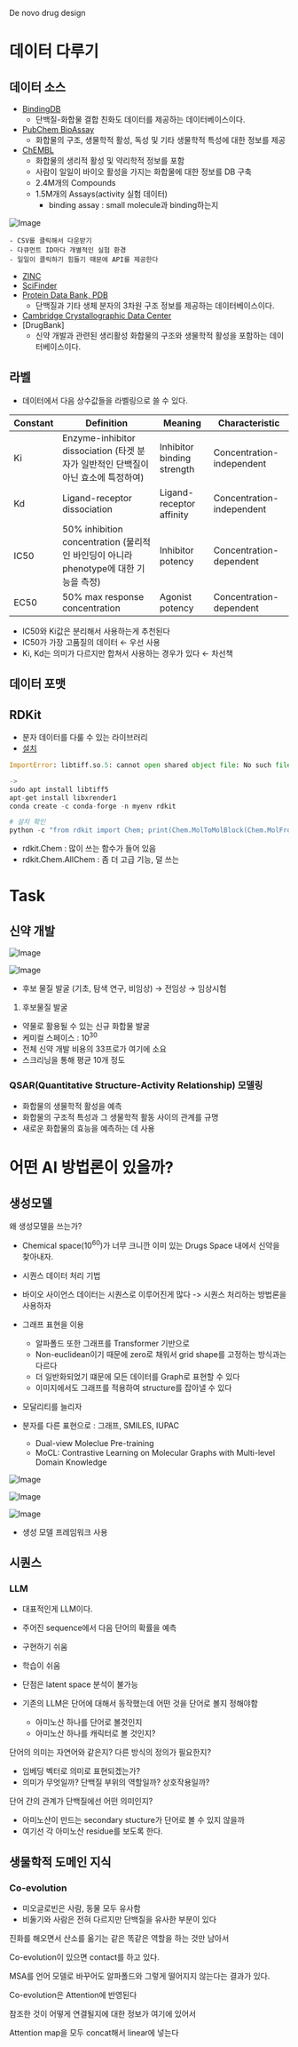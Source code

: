 

De novo drug design

# 데이터 다루기
## 데이터 소스
- [BindingDB](https://www.bindingdb.org/rwd/bind/)
    - 단백질-화합물 결합 친화도 데이터를 제공하는 데이터베이스이다.
- [PubChem BioAssay](https://pubchem.ncbi.nlm.nih.gov)
    - 화합물의 구조, 생물학적 활성, 독성 및 기타 생물학적 특성에 대한 정보를 제공
- [ChEMBL](https://www.ebi.ac.uk/chembl/)
    - 화합물의 생리적 활성 및 약리학적 정보를 포함
    - 사람이 일일이 바이오 활성을 가지는 화합물에 대한 정보를 DB 구축
    - 2.4M개의 Compounds
    - 1.5M개의 Assays(activity 실험 데이터)
        - binding assay : small molecule과 binding하는지

![Image](https://github.com/user-attachments/assets/10a58e37-8e3f-45fd-b9de-142a13eb763f)

    - CSV를 클릭해서 다운받기
    - 다큐먼트 ID마다 개별적인 실험 환경
    - 일일이 클릭하기 힘들기 때문에 API를 제공한다
- [ZINC](http://zinc.docking.org/)
- [SciFinder](https://scifinder.cas.org/)
- [Protein Data Bank, PDB](https://www.rcsb.org/)
    - 단백질과 기타 생체 분자의 3차원 구조 정보를 제공하는 데이터베이스이다.
- [Cambridge Crystallographic Data Center](https://www.ccdc.cam.ac.uk/structures)
- [DrugBank]
    - 신약 개발과 관련된 생리활성 화합물의 구조와 생물학적 활성을 포함하는 데이터베이스이다.


## 라벨
- 데이터에서 다음 상수값들을 라벨링으로 쓸 수 있다.

| Constant | Definition | Meaning | Characteristic |
|----------|-----------|---------|---------------|
| Ki | Enzyme-inhibitor dissociation (타겟 분자가 일반적인 단백질이 아닌 효소에 특정하여) | Inhibitor binding strength | Concentration-independent |
| Kd | Ligand-receptor dissociation | Ligand-receptor affinity | Concentration-independent |
| IC50 | 50% inhibition concentration (물리적인 바인딩이 아니라 phenotype에 대한 기능을 측정) | Inhibitor potency | Concentration-dependent |
| EC50 | 50% max response concentration | Agonist potency | Concentration-dependent |

- IC50와 Ki값은 분리해서 사용하는게 추천된다
- IC50가 가장 고품질의 데이터 ← 우선 사용
- Ki, Kd는 의미가 다르지만 합쳐서 사용하는 경우가 있다 ← 차선책



## 데이터 포맷


## RDKit
- 분자 데이터를 다룰 수 있는 라이브러리
- [설치](https://www.rdkit.org/docs/Install.html)

```python
ImportError: libtiff.so.5: cannot open shared object file: No such file or directory

-> 
sudo apt install libtiff5
apt-get install libxrender1
conda create -c conda-forge -n myenv rdkit

# 설치 확인
python -c "from rdkit import Chem; print(Chem.MolToMolBlock(Chem.MolFromSmiles('C1CCC1')))"
```
- rdkit.Chem : 많이 쓰는 함수가 들어 있음
- rdkit.Chem.AllChem : 좀 더 고급 기능, 덜 쓰는


# Task

## 신약 개발
![Image](https://github.com/user-attachments/assets/143d3df0-7e51-4c4a-a87c-1b8046e52555)

![Image](https://github.com/user-attachments/assets/c9a8ecaf-93f1-4e0d-8432-1272e77c7086)

- 후보 물질 발굴 (기초, 탐색 연구, 비임상) → 전임상 → 임상시험
1) 후보물질 발굴

- 약물로 활용될 수 있는 신규 화합물  발굴
- 케미컬 스페이스 : $10^{30}$
- 전체 신약 개발 비용의 33프로가 여기에 소요
- 스크리닝을 통해 평균 10개 정도



### QSAR(Quantitative Structure-Activity Relationship) 모델링

- 화합물의 생물학적 활성을 예측
- 화합물의 구조적 특성과 그 생물학적 활동 사이의 관계를 규명
- 새로운 화합물의 효능을 예측하는 데 사용


# 어떤 AI 방법론이 있을까?


## 생성모델
왜 생성모델을 쓰는가?
- Chemical space($10^{60}$)가 너무 크니깐 이미 있는 Drugs Space 내에서 신약을 찾아내자.


- 시퀀스 데이터 처리 기법
- 바이오 사이언스 데이터는 시퀀스로 이루어진게 많다 -> 시퀀스 처리하는 방법론을 사용하자

- 그래프 표현을 이용
    - 알파폴드 또한 그래프를 Transformer 기반으로
    - Non-euclidean이기 때문에 zero로 채워서 grid shape를 고정하는 방식과는 다르다 
    - 더 일반화되었기 떄문에 모든 데이터를 Graph로 표현할 수 있다
    - 이미지에서도 그래프를 적용하여 structure를 잡아낼 수 있다

- 모달리티를 늘리자
- 분자를 다른 표현으로 : 그래프, SMILES, IUPAC
    - Dual-view Moleclue Pre-training
    - MoCL: Contrastive Learning on Molecular Graphs with Multi-level Domain Knowledge

![Image](https://github.com/user-attachments/assets/91355ce0-9b2a-466d-9646-a32776dcf43b)

![Image](https://github.com/user-attachments/assets/0522eca5-4b3e-4a01-be9f-e743dd97c983)

![Image](https://github.com/user-attachments/assets/109e87ef-088e-41b5-bc88-c147a49fde31)


- 생성 모델 프레임워크 사용


## 시퀀스 
### LLM
- 대표적인게 LLM이다. 
- 주어진 sequence에서 다음 단어의 확률을 예측
- 구현하기 쉬움
- 학습이 쉬움
- 단점은 latent space 분석이 불가능


- 기존의 LLM은 단어에 대해서 동작했는데 어떤 것을 단어로 볼지 정해야함
    - 아미노산 하나를 단어로 볼것인지
    - 아미노산 하나를 캐릭터로 볼 것인지?

단어의 의미는 자연어와 같은지? 다른 방식의 정의가 필요한지?

- 임베딩 벡터로 의미로 표현되겠는가?
- 의미가 무엇일까? 단백질 부위의 역할일까? 상호작용일까?

단어 간의 관계가 단백질에선 어떤 의미인지?

- 아미노산이 만드는 secondary stucture가 단어로 볼 수 있지 않을까
- 여기선 각 아미노산 residue를 보도록 한다.



## 생물학적 도메인 지식
### Co-evolution
- 미오글로빈은 사람, 동물 모두 유사함
- 비둘기와 사람은 전혀 다르지만 단백질을 유사한 부분이 있다

진화를 해오면서 산소를 옮기는 같은 똑같은 역할을 하는 것만 남아서

Co-evolution이 있으면 contact를 하고 있다.

MSA를 언어 모델로 바꾸어도 알파폴드와 그렇게 떨어지지 않는다는 결과가 있다.

Co-evolution은 Attention에 반영된다

참조한 것이 어떻게 연결될지에 대한 정보가 여기에 있어서

Attention map을 모두 concat해서 linear에 넣는다